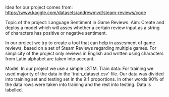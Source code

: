 Idea for our project comes from: https://www.kaggle.com/datasets/andrewmvd/steam-reviews/code

Topic of the project: Language Sentiment in Game Reviews.
Aim: Create and deploy a model which will asses whether a certain review input as a string of characters has positive or negative sentiment. 

In our project we try to create a tool that can help in assesment of game reviews, based on a set of Steam Reviews regarding multiple games. For simplicity of the project only reviews in English and written using characters from Latin alphabet are taken into account. 

Model: In our project we use a simple LSTM.
Train data: For training we used majority of the data in the 'train_dataset.csv' file. Our data was divided into training set and testing set in the 9:1 proportions. In other words 90% of the data rows were taken into training and the rest into testing. Data is labelled.


